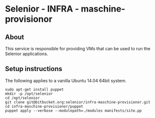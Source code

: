 # Selenior - INFRA - maschine-provisionor

## About

This service is responsible for providing VMs that can be used to run the Selenior applications.


## Setup instructions

The following applies to a vanilla Ubuntu 14.04 64bit system.

    sudo apt-get install puppet
    mkdir -p /opt/selenior
    cd /opt/selenior
    git clone git@bitbucket.org:selenior/infra-maschine-provisionor.git
    cd infra-maschine-provisionor/puppet
    puppet apply --verbose --modulepath=./modules manifests/site.pp
